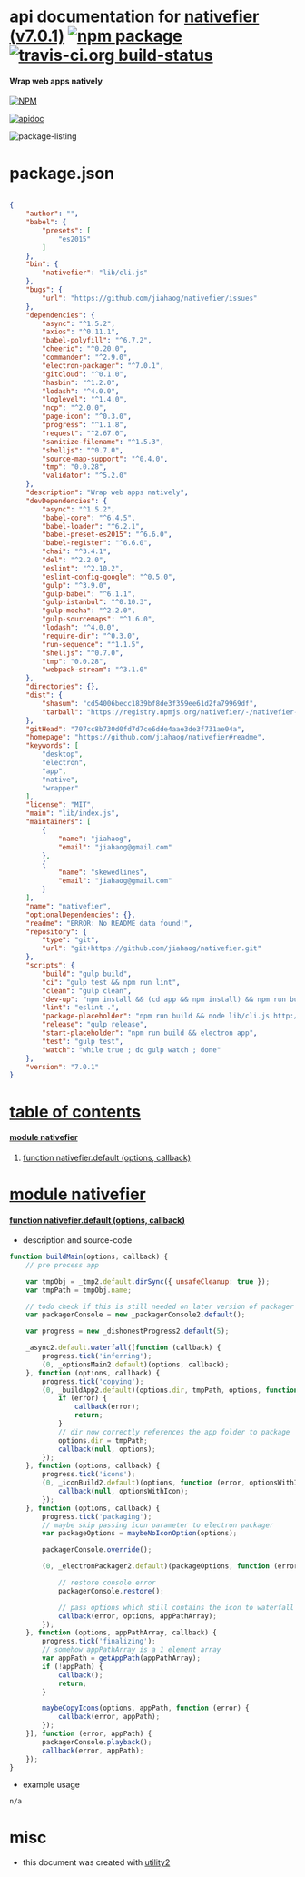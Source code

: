# api documentation for  [nativefier (v7.0.1)](https://github.com/jiahaog/nativefier#readme)  [![npm package](https://img.shields.io/npm/v/npmdoc-nativefier.svg?style=flat-square)](https://www.npmjs.org/package/npmdoc-nativefier) [![travis-ci.org build-status](https://api.travis-ci.org/npmdoc/node-npmdoc-nativefier.svg)](https://travis-ci.org/npmdoc/node-npmdoc-nativefier)
#### Wrap web apps natively

[![NPM](https://nodei.co/npm/nativefier.png?downloads=true)](https://www.npmjs.com/package/nativefier)

[![apidoc](https://npmdoc.github.io/node-npmdoc-nativefier/build/screen-capture.buildNpmdoc.browser._2Fhome_2Ftravis_2Fbuild_2Fnpmdoc_2Fnode-npmdoc-nativefier_2Ftmp_2Fbuild_2Fapidoc.html.png)](https://npmdoc.github.io/node-npmdoc-nativefier/build..beta..travis-ci.org/apidoc.html)

![package-listing](https://npmdoc.github.io/node-npmdoc-nativefier/build/screen-capture.npmPackageListing.svg)



# package.json

```json

{
    "author": "",
    "babel": {
        "presets": [
            "es2015"
        ]
    },
    "bin": {
        "nativefier": "lib/cli.js"
    },
    "bugs": {
        "url": "https://github.com/jiahaog/nativefier/issues"
    },
    "dependencies": {
        "async": "^1.5.2",
        "axios": "^0.11.1",
        "babel-polyfill": "^6.7.2",
        "cheerio": "^0.20.0",
        "commander": "^2.9.0",
        "electron-packager": "^7.0.1",
        "gitcloud": "^0.1.0",
        "hasbin": "^1.2.0",
        "lodash": "^4.0.0",
        "loglevel": "^1.4.0",
        "ncp": "^2.0.0",
        "page-icon": "^0.3.0",
        "progress": "^1.1.8",
        "request": "^2.67.0",
        "sanitize-filename": "^1.5.3",
        "shelljs": "^0.7.0",
        "source-map-support": "^0.4.0",
        "tmp": "0.0.28",
        "validator": "^5.2.0"
    },
    "description": "Wrap web apps natively",
    "devDependencies": {
        "async": "^1.5.2",
        "babel-core": "^6.4.5",
        "babel-loader": "^6.2.1",
        "babel-preset-es2015": "^6.6.0",
        "babel-register": "^6.6.0",
        "chai": "^3.4.1",
        "del": "^2.2.0",
        "eslint": "^2.10.2",
        "eslint-config-google": "^0.5.0",
        "gulp": "^3.9.0",
        "gulp-babel": "^6.1.1",
        "gulp-istanbul": "^0.10.3",
        "gulp-mocha": "^2.2.0",
        "gulp-sourcemaps": "^1.6.0",
        "lodash": "^4.0.0",
        "require-dir": "^0.3.0",
        "run-sequence": "^1.1.5",
        "shelljs": "^0.7.0",
        "tmp": "0.0.28",
        "webpack-stream": "^3.1.0"
    },
    "directories": {},
    "dist": {
        "shasum": "cd54006becc1839bf8de3f359ee61d2fa79969df",
        "tarball": "https://registry.npmjs.org/nativefier/-/nativefier-7.0.1.tgz"
    },
    "gitHead": "707cc8b730d0fd7d7ce6dde4aae3de3f731ae04a",
    "homepage": "https://github.com/jiahaog/nativefier#readme",
    "keywords": [
        "desktop",
        "electron",
        "app",
        "native",
        "wrapper"
    ],
    "license": "MIT",
    "main": "lib/index.js",
    "maintainers": [
        {
            "name": "jiahaog",
            "email": "jiahaog@gmail.com"
        },
        {
            "name": "skewedlines",
            "email": "jiahaog@gmail.com"
        }
    ],
    "name": "nativefier",
    "optionalDependencies": {},
    "readme": "ERROR: No README data found!",
    "repository": {
        "type": "git",
        "url": "git+https://github.com/jiahaog/nativefier.git"
    },
    "scripts": {
        "build": "gulp build",
        "ci": "gulp test && npm run lint",
        "clean": "gulp clean",
        "dev-up": "npm install && (cd app && npm install) && npm run build",
        "lint": "eslint .",
        "package-placeholder": "npm run build && node lib/cli.js http://www.bennish.net/web-notifications.html ~/Desktop --overwrite --name notification-test --icon ./test-resources/iconSampleGrey.png --inject ./test-resources/test-injection.js --inject ./test-resources/test-injection.css && open ~/Desktop/notification-test-darwin-x64/notification-test.app",
        "release": "gulp release",
        "start-placeholder": "npm run build && electron app",
        "test": "gulp test",
        "watch": "while true ; do gulp watch ; done"
    },
    "version": "7.0.1"
}
```



# <a name="apidoc.tableOfContents"></a>[table of contents](#apidoc.tableOfContents)

#### [module nativefier](#apidoc.module.nativefier)
1.  [function <span class="apidocSignatureSpan">nativefier.</span>default (options, callback)](#apidoc.element.nativefier.default)



# <a name="apidoc.module.nativefier"></a>[module nativefier](#apidoc.module.nativefier)

#### <a name="apidoc.element.nativefier.default"></a>[function <span class="apidocSignatureSpan">nativefier.</span>default (options, callback)](#apidoc.element.nativefier.default)
- description and source-code
```javascript
function buildMain(options, callback) {
    // pre process app

    var tmpObj = _tmp2.default.dirSync({ unsafeCleanup: true });
    var tmpPath = tmpObj.name;

    // todo check if this is still needed on later version of packager
    var packagerConsole = new _packagerConsole2.default();

    var progress = new _dishonestProgress2.default(5);

    _async2.default.waterfall([function (callback) {
        progress.tick('inferring');
        (0, _optionsMain2.default)(options, callback);
    }, function (options, callback) {
        progress.tick('copying');
        (0, _buildApp2.default)(options.dir, tmpPath, options, function (error) {
            if (error) {
                callback(error);
                return;
            }
            // dir now correctly references the app folder to package
            options.dir = tmpPath;
            callback(null, options);
        });
    }, function (options, callback) {
        progress.tick('icons');
        (0, _iconBuild2.default)(options, function (error, optionsWithIcon) {
            callback(null, optionsWithIcon);
        });
    }, function (options, callback) {
        progress.tick('packaging');
        // maybe skip passing icon parameter to electron packager
        var packageOptions = maybeNoIconOption(options);

        packagerConsole.override();

        (0, _electronPackager2.default)(packageOptions, function (error, appPathArray) {

            // restore console.error
            packagerConsole.restore();

            // pass options which still contains the icon to waterfall
            callback(error, options, appPathArray);
        });
    }, function (options, appPathArray, callback) {
        progress.tick('finalizing');
        // somehow appPathArray is a 1 element array
        var appPath = getAppPath(appPathArray);
        if (!appPath) {
            callback();
            return;
        }

        maybeCopyIcons(options, appPath, function (error) {
            callback(error, appPath);
        });
    }], function (error, appPath) {
        packagerConsole.playback();
        callback(error, appPath);
    });
}
```
- example usage
```shell
n/a
```



# misc
- this document was created with [utility2](https://github.com/kaizhu256/node-utility2)

